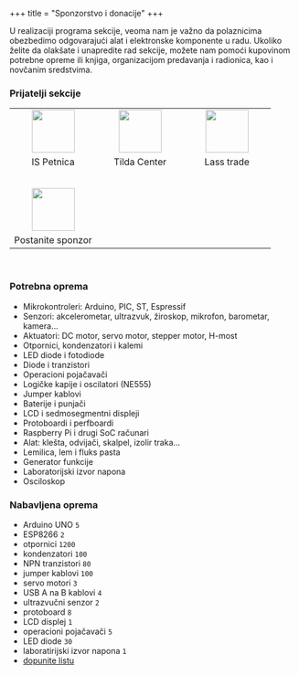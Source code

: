 +++
title = "Sponzorstvo i donacije"
+++

U realizaciji programa sekcije, veoma nam je važno da polaznicima obezbedimo odgovarajući alat i elektronske komponente u radu. Ukoliko želite da olakšate i unapredite rad sekcije, možete nam pomoći kupovinom potrebne opreme ili knjiga, organizacijom predavanja i radionica, kao i novčanim sredstvima.

### Prijatelji sekcije
<table style="width: 100%; text-align: center; text-align-last: center;">
    <tr>
         <td width="33.3%">
            <a href="http://petnica.rs/" target="_blank">
                <img height="75px" src="/images/petnica.svg" />
            </a>
        </td>
        <td width="33.3%">
            <a href="https://tilda.center/" target="_blank">
                <img height="75px" src="/images/tilda.svg"/>
            </a>
        </td>
        <td width="33.3%">
            <a href="#">
                <img height="75px" src="/images/lass-trade.svg" style="fill: #000;"/>
            </a>
        </td>
    </tr>
    <tr style="font-size: 12pt;">
        <td>
            IS Petnica
        </td>
        <td>
            Tilda Center
        </td>
        <td>
            Lass trade
        </td>
    </tr>
    <tr>
        <td height="30px"></td>
    </tr>
    <tr>
        <!-- <td width="33.3%">
            <a href="http://startit.rs/" target="_blank">
                <img height="75px" src="/images/startit.svg" />
            </a>
        </td> -->
        <td width="33.3%">
            <a href="mailto:pfe@jjzmaj.edu.rs?cc=pfe.novi.sad@gmail.com">
                <img height="75px" src="/images/plus.svg" style="fill: #000;"/>
            </a>
        </td>
    </tr>
    <tr style="font-size: 12pt;">
        <!-- <td>
            Startit
        </td> -->
        <td>
            Postanite sponzor
        </td>
    </tr>
</table>

<br />

### Potrebna oprema
- Mikrokontroleri: Arduino, PIC, ST, Espressif
- Senzori: akcelerometar, ultrazvuk, žiroskop, mikrofon, barometar, kamera...
- Aktuatori: DC motor, servo motor, stepper motor, H-most
- Otpornici, kondenzatori i kalemi
- LED diode i fotodiode
- Diode i tranzistori
- Operacioni pojačavači
- Logičke kapije i oscilatori (NE555)
- Jumper kablovi
- Baterije i punjači
- LCD i sedmosegmentni displeji
- Protoboardi i perfboardi
- Raspberry Pi i drugi SoC računari
- Alat: klešta, odvijači, skalpel, izolir traka...
- Lemilica, lem i fluks pasta
- Generator funkcije
- Laboratorijski izvor napona
- Osciloskop

### Nabavljena oprema
- Arduino UNO `5`
- ESP8266 `2`
- otpornici `1200`
- kondenzatori `100`
- NPN tranzistori `80`
- jumper kablovi `100`
- servo motori `3`
- USB A na B kablovi `4`
- ultrazvučni senzor `2`
- protoboard `8`
- LCD displej `1`
- operacioni pojačavači `5`
- LED diode `30`
- laboratirijski izvor napona `1`
- [dopunite listu](mailto:pfe@jjzmaj.edu.rs?cc=pfe.novi.sad@gmail.com)